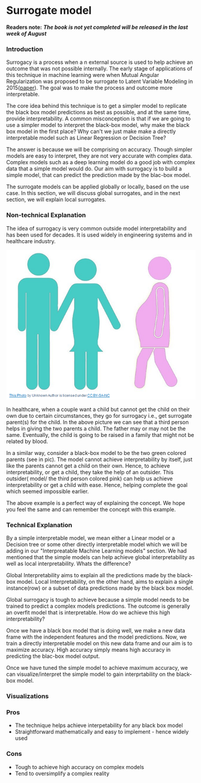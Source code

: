 # Surrogate model

**Readers note:** _**The book is not yet completed will be released in the last week of August**_



### **Introduction**

Surrogacy is a process when a n external source is used to help achieve an outcome that was not possible internally. The early stage of applications of this technique in machine learning were when Mutual Angular Regularization was proposed to be surrogate to Latent Variable Modeling in 2015\([paper](https://arxiv.org/abs/1512.07336)\). The goal was to make the process and outcome more interpretable. 

The core idea behind this technique is to get a simpler model to replicate the black box model predictions as best as possible, and at the same time, provide interpretability. A common misconception is that if we are going to use a simpler model to interpret the black-box model, why make the black box model in the first place? Why can't we just make make a directly interpretable model such as Linear Regression or Decision Tree?

The answer is because we will be comprising on accuracy. Though simpler models are easy to interpret, they are not very accurate with complex data. Complex models such as a deep learning model do a good job with complex data that a simple model would do. Our aim with surrogacy is to build a simple model, that can predict the prediction made by the blac-box model.

The surrogate models can be applied globally or locally, based on the use case. In this section, we will discuss global surrogates, and in the next section, we will explain local surrogates. 

### Non-technical Explanation

The idea of surrogacy is very common outside model interpretability and has been used for decades. It is used widely in engineering systems and in healthcare industry.

![](../.gitbook/assets/image%20%2835%29.png)

In healthcare, when a couple want a child but cannot get the child on their own due to certain circumstances, they go for surrogacy i.e., get surrogate parent\(s\) for the child. In the above picture we can see that a third person helps in giving the two parents a child. The father may or may not be the same. Eventually, the child is going to be raised in a family that might not be related by blood.

In a similar way, consider a black-box model to be the two green colored parents \(see in pic\). The model cannot achieve interpretability by itself, just like the parents cannot get a child on their own. Hence, to achieve interpretability, or get a child, they take the help of an outsider. This outsider\( model/ the third person colored pink\) can help us achieve interpretability or get a child with ease. Hence, helping complete the goal which seemed impossible earlier.

The above example is a perfect way of explaining the concept. We hope you feel the same and can remember the concept with this example. 

### Technical Explanation

By a simple interpretable model, we mean either a Linear model or a Decision tree or some other directly interpretable model which we will be adding in our "Interpreatable Machine Learning models" section. We had mentioned that the simple models can help achieve global interpretability as well as local interpretability. Whats the difference?

Global Interpretability aims to explain all the predictions made by the black-box model. Local Interpretability, on the other hand, aims to explain a single instance\(row\) or a subset of data predictions made by the black box model. 

Global surrogacy is tough to achieve because a simple model needs to be trained to predict a complex models predictions. The outcome is generally an overfit model that is interpretable. How do we achieve this high interpretability?

 Once we have a black box model that is doing well, we make a new data frame with the independent features and the model predictions. Now, we train a directly interpretable model on this new data frame and our aim is to maximize accuracy. High accuracy simply means high accuracy in predicting the blac-box model output. 

Once we have tuned the simple model to achieve maximum accuracy, we can visualize/interpret the simple model to gain interprtability on the black-box model.

### Visualizations

### Pros

* The technique helps achieve interpetability for any black box model
* Straightforward mathematically and easy to implement - hence widely used

### Cons

* Tough to achieve high accuracy on complex models
* Tend to oversimplify a complex reality

  



